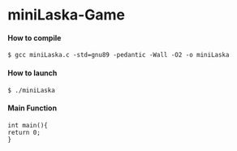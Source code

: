 # miniLaska-Game

#### How to compile

`$ gcc miniLaska.c -std=gnu89 -pedantic -Wall -O2 -o miniLaska`

#### How to launch

`$ ./miniLaska`

#### Main Function

	int main(){
	return 0;
	}
